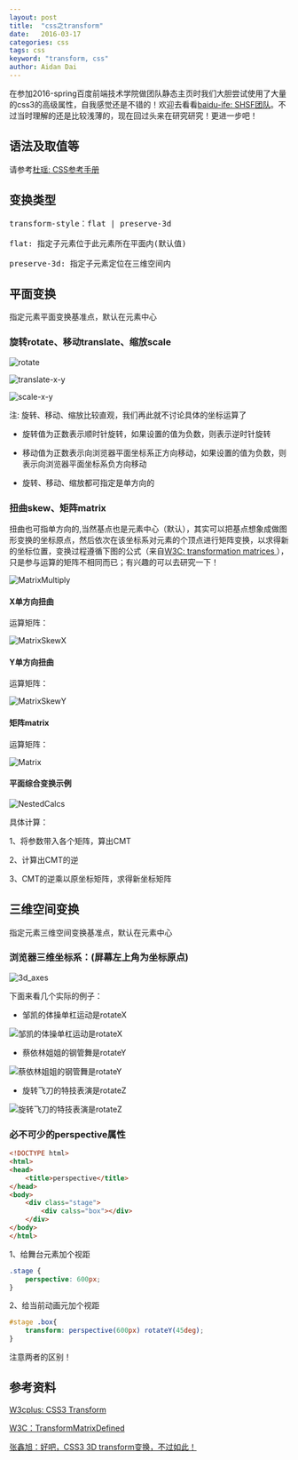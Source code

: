 ```yaml
---
layout: post
title:  "css之transform"
date:   2016-03-17
categories: css
tags: css
keyword: "transform, css"
author: Aidan Dai
---
```


在参加2016-spring百度前端技术学院做团队静态主页时我们大胆尝试使用了大量的css3的高级属性，自我感觉还是不错的！欢迎去看看[baidu-ife: SHSF团队]( http://ife-SHSF.github.io)。不过当时理解的还是比较浅薄的，现在回过头来在研究研究！更进一步吧！

## 语法及取值等

请参考[杜瑶: CSS参考手册](http://css.doyoe.com/)

## 变换类型

<pre>
transform-style：flat | preserve-3d

flat: 指定子元素位于此元素所在平面内(默认值)

preserve-3d: 指定子元素定位在三维空间内
</pre>



## 平面变换

指定元素平面变换基准点，默认在元素中心

### 旋转rotate、移动translate、缩放scale

![rotate](/asset/images/article/rotate.png)

![translate-x-y](/asset/images/article/translate-x-y.png)

![scale-x-y](/asset/images/article/scale-x-y.png)

注: 旋转、移动、缩放比较直观，我们再此就不讨论具体的坐标运算了

- 旋转值为正数表示顺时针旋转，如果设置的值为负数，则表示逆时针旋转

- 移动值为正数表示向浏览器平面坐标系正方向移动，如果设置的值为负数，则表示向浏览器平面坐标系负方向移动

- 旋转、移动、缩放都可指定是单方向的

### 扭曲skew、矩阵matrix

扭曲也可指单方向的,当然基点也是元素中心（默认），其实可以把基点想象成做图形变换的坐标原点，然后依次在该坐标系对元素的个顶点进行矩阵变换，以求得新的坐标位置，变换过程遵循下图的公式（来自[W3C:  transformation matrices ](https://www.w3.org/TR/SVG/coords.html#TransformMatrixDefined)），只是参与运算的矩阵不相同而已；有兴趣的可以去研究一下！

![MatrixMultiply](/asset/images/article/MatrixMultiply.png)

#### X单方向扭曲

运算矩阵：

![MatrixSkewX](/asset/images/article/MatrixSkewX.png)

#### Y单方向扭曲

运算矩阵：

![MatrixSkewY](/asset/images/article/MatrixSkewY.png)

#### 矩阵matrix

运算矩阵：

![Matrix](/asset/images/article/Matrix.png)

#### 平面综合变换示例

![NestedCalcs](/asset/images/article/NestedCalcs.png)

具体计算：

1、将参数带入各个矩阵，算出CMT

2、计算出CMT的逆

3、CMT的逆乘以原坐标矩阵，求得新坐标矩阵

## 三维空间变换

指定元素三维空间变换基准点，默认在元素中心

### 浏览器三维坐标系：(屏幕左上角为坐标原点)

![3d_axes](/asset/images/article/3d_axes.png)

下面来看几个实际的例子：

- 邹凯的体操单杠运动是rotateX

![邹凯的体操单杠运动是rotateX](/asset/images/article/rotatex-example.jpg)

- 蔡依林姐姐的钢管舞是rotateY

![蔡依林姐姐的钢管舞是rotateY](/asset/images/article/rotatey-example.jpg)

- 旋转飞刀的特技表演是rotateZ

![旋转飞刀的特技表演是rotateZ](/asset/images/article/rotatez-example.jpg)

### 必不可少的perspective属性

```html
<!DOCTYPE html>
<html>
<head>
	<title>perspective</title>
</head>
<body>
	<div class="stage">
		<div calss="box"></div>
	</div>
</body>
</html>
```

1、给舞台元素加个视距

```css
.stage {
    perspective: 600px;
}
```

2、给当前动画元加个视距

```css
#stage .box{
    transform: perspective(600px) rotateY(45deg);
}
```

注意两者的区别！

## 参考资料

[W3cplus: CSS3 Transform](http://www.w3cplus.com/content/css3-transform)

[W3C：TransformMatrixDefined](https://www.w3.org/TR/SVG/coords.html#TransformMatrixDefined)

[张鑫旭：好吧，CSS3 3D transform变换，不过如此！](http://www.zhangxinxu.com/wordpress/2012/09/css3-3d-transform-perspective-animate-transition/)
